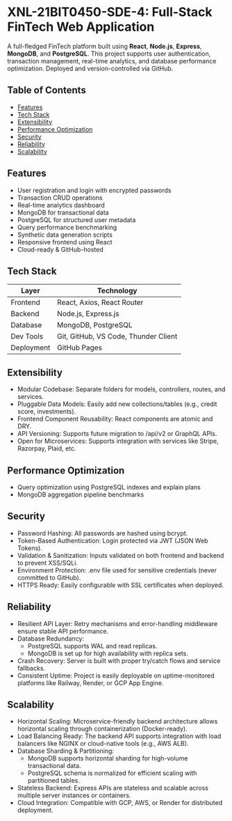# XNL-21BIT0450-SDE-4: Full-Stack FinTech Web Application

A full-fledged FinTech platform built using **React**, **Node.js**, **Express**, **MongoDB**, and **PostgreSQL**. This project supports user authentication, transaction management, real-time analytics, and database performance optimization. Deployed and version-controlled via GitHub.


##  Table of Contents

- [Features](#features)
- [Tech Stack](#tech-stack)
- [Extensibility](#Extensibility)
- [Performance Optimization](#performance-optimization)
- [Security](#Security)
- [Reliability](#Reliability)
- [Scalability](#Scalability)

##  Features

-  User registration and login with encrypted passwords
-  Transaction CRUD operations
-  Real-time analytics dashboard
-  MongoDB for transactional data
-  PostgreSQL for structured user metadata
-  Query performance benchmarking
-  Synthetic data generation scripts
-  Responsive frontend using React
-  Cloud-ready & GitHub-hosted


##  Tech Stack

| Layer        | Technology                        |
| ------------ | ---------------------------------- |
| Frontend     | React, Axios, React Router         |
| Backend      | Node.js, Express.js                |
| Database     | MongoDB, PostgreSQL                |
| Dev Tools    | Git, GitHub, VS Code, Thunder Client |
| Deployment   | GitHub Pages |


##  Extensibility

- Modular Codebase: Separate folders for models, controllers, routes, and services.
- Pluggable Data Models: Easily add new collections/tables (e.g., credit score, investments).
- Frontend Component Reusability: React components are atomic and DRY.
- API Versioning: Supports future migration to /api/v2 or GraphQL APIs.
- Open for Microservices: Supports integration with services like Stripe, Razorpay, Plaid, etc.


##  Performance Optimization

- Query optimization using PostgreSQL indexes and explain plans
- MongoDB aggregation pipeline benchmarks


##  Security

- Password Hashing: All passwords are hashed using bcrypt.
- Token-Based Authentication: Login protected via JWT (JSON Web Tokens).
- Validation & Sanitization: Inputs validated on both frontend and backend to prevent XSS/SQLi.
- Environment Protection: .env file used for sensitive credentials (never committed to GitHub).
- HTTPS Ready: Easily configurable with SSL certificates when deployed.


##  Reliability

- Resilient API Layer: Retry mechanisms and error-handling middleware ensure stable API performance.
- Database Redundancy:
    - PostgreSQL supports WAL and read replicas.
    - MongoDB is set up for high availability with replica sets.
- Crash Recovery: Server is built with proper try/catch flows and service fallbacks.
- Consistent Uptime: Project is easily deployable on uptime-monitored platforms like Railway, Render, or GCP App Engine.


##  Scalability

- Horizontal Scaling: Microservice-friendly backend architecture allows horizontal scaling through containerization (Docker-ready).
- Load Balancing Ready: The backend API supports integration with load balancers like NGINX or cloud-native tools (e.g., AWS ALB).
- Database Sharding & Partitioning:
     - MongoDB supports horizontal sharding for high-volume transactional data.
     - PostgreSQL schema is normalized for efficient scaling with partitioned tables.
- Stateless Backend: Express APIs are stateless and scalable across multiple server instances or containers.
- Cloud Integration: Compatible with GCP, AWS, or Render for distributed deployment.
